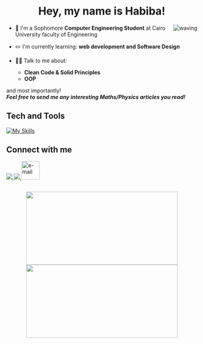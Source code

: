 <h1 align=center> Hey, my name is Habiba! </h1>
<img align="right" alt="waving" src="https://media0.giphy.com/media/v1.Y2lkPTc5MGI3NjExOTg3MmNhYWdubGk0cWxoNWVvcGQ0ZmtvanQ0YzdoNXM5MDhtZXQydSZlcD12MV9pbnRlcm5hbF9naWZfYnlfaWQmY3Q9Zw/GskPtnITm2qru/giphy.webp">

 

  - 🏫 I'm a Sophomore **Computer Engineering Student**
  at Cairo University faculty of Engineering

  - ✏️ I'm currently learning: **web development and Software Design**
  
  - 👩‍💻 Talk to me about:
	  - **Clean Code & Solid Principles**
	  - **OOP** 
 
 and most importantly!\
***Feel free to send me any interesting Maths/Physics articles you read!*** 

## Tech and Tools
[![My Skills](https://skillicons.dev/icons?i=c,cpp,js,html,css,react,vue,nodejs,threejs,git,vim)](https://skillicons.dev)

## Connect with me

<p>
   <a href="https://www.linkedin.com/in/habiba-ayman-a19227280/">
	<img src="https://skillicons.dev/icons?i=linkedin"/>
   </a>

   <a href="https://discord.com/users/habibayman_">
	<img src="https://skillicons.dev/icons?i=discord"/>
   </a>

   <a href="mailto:habibayman04@gmail.com">
     <img width="48" height="48" src="https://img.icons8.com/emoji/48/e-mail.png" alt="e-mail" />
   </a>
</p>
    
## 

<div align=center>
	
<img width=400px height=193.05px src="https://github-readme-streak-stats.herokuapp.com/?user=habibayman&theme=vue-dark&hide_border=true" />
<img width=400px height =193.05px src="https://github-readme-stats.vercel.app/api?username=habibayman&theme=vue-dark&show_icons=true&hide_border=true&count_private=true" /> 

</div>
